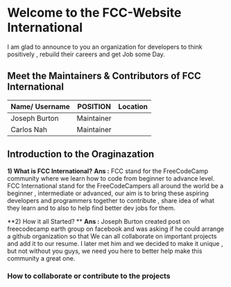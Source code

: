 # Welcome to the  FCC-Website International
I  am glad to announce to you an organization for developers to think positively , rebuild their careers and get Job some Day.

## Meet the Maintainers & Contributors of FCC International


Name/ Username | POSITION    | Location
---------------|-------------|--------------
Joseph Burton  | Maintainer  | 
Carlos Nah     | Maintainer  |


## Introduction to the Oraginazation

**1) What is FCC International?**
**Ans :** FCC stand for the FreeCodeCamp community where we learn how to code from beginner to advance level.
FCC International stand for the FreeCodeCampers all around the world be a beginner , intermediate or advanced,
our aim is to bring these aspiring developers and programmers together to contribute , share idea of what they learn and
to also to help find better dev jobs for them.

**2) How it all Started? **
**Ans :** Joseph Burton created post on freecodecamp earth group on facebook and was asking if 
he could arrange a github organization so that We can all collaborate on important projects and add it to our resume.
I later met him and we decided to make it unique , but not without you guys,  we need you here to better help make this community a great one.


### How to collaborate or contribute to the projects




